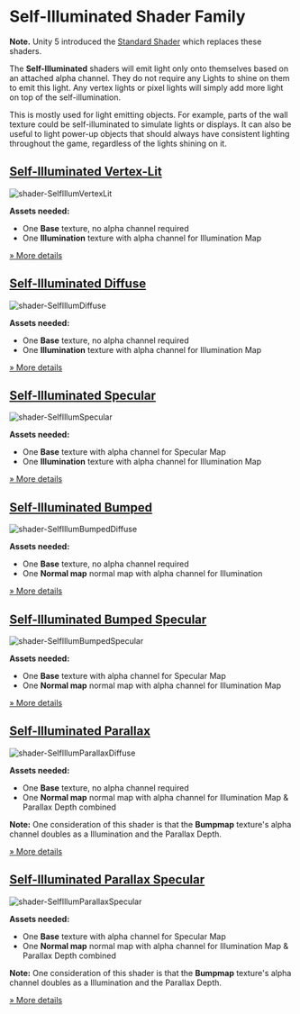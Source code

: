 Self-Illuminated Shader Family
==============================

**Note.** Unity 5 introduced the [Standard Shader](shader-StandardShader) which replaces these shaders.

The __Self-Illuminated__ shaders will emit light only onto themselves based on an attached alpha channel. They do not require any Lights to shine on them to emit this light. Any vertex lights or pixel lights will simply add more light on top of the self-illumination.

This is mostly used for light emitting objects. For example, parts of the wall texture could be self-illuminated to simulate lights or displays. It can also be useful to light power-up objects that should always have consistent lighting throughout the game, regardless of the lights shining on it.

[Self-Illuminated Vertex-Lit](shader-SelfIllumVertexLit)
--------------------------------------------------------


![shader-SelfIllumVertexLit](../uploads/Shaders/Thumb-IllumVertex.png)

**Assets needed:**

* One __Base__ texture, no alpha channel required
* One __Illumination__ texture with alpha channel for Illumination Map

[&#187; More details](shader-SelfIllumVertexLit)


[Self-Illuminated Diffuse](shader-SelfIllumDiffuse)
---------------------------------------------------


![shader-SelfIllumDiffuse](../uploads/Shaders/Thumb-IllumDiffuse.png)

**Assets needed:**

* One __Base__ texture, no alpha channel required
* One __Illumination__ texture with alpha channel for Illumination Map

[&#187; More details](shader-SelfIllumDiffuse)


[Self-Illuminated Specular](shader-SelfIllumSpecular)
-----------------------------------------------------


![shader-SelfIllumSpecular](../uploads/Shaders/Thumb-IllumSpec.png)

**Assets needed:**

* One __Base__ texture with alpha channel for Specular Map
* One __Illumination__ texture with alpha channel for Illumination Map

[&#187; More details](shader-SelfIllumSpecular)


[Self-Illuminated Bumped](shader-SelfIllumBumpedDiffuse)
--------------------------------------------------------


![shader-SelfIllumBumpedDiffuse](../uploads/Shaders/Thumb-IllumBump.png)

**Assets needed:**

* One __Base__ texture, no alpha channel required
* One __Normal map__ normal map with alpha channel for Illumination

[&#187; More details](shader-SelfIllumBumpedDiffuse)


[Self-Illuminated Bumped Specular](shader-SelfIllumBumpedSpecular)
------------------------------------------------------------------


![shader-SelfIllumBumpedSpecular](../uploads/Shaders/Thumb-IllumBumpSpec.png)

**Assets needed:**

* One __Base__ texture with alpha channel for Specular Map
* One __Normal map__ normal map with alpha channel for Illumination Map

[&#187; More details](shader-SelfIllumBumpedSpecular)


[Self-Illuminated Parallax](shader-SelfIllumParallaxDiffuse)
------------------------------------------------------------


![shader-SelfIllumParallaxDiffuse](../uploads/Shaders/Thumb-IllumParallaxBump.png)

**Assets needed:**

* One __Base__ texture, no alpha channel required
* One __Normal map__ normal map with alpha channel for Illumination Map & Parallax Depth combined

**Note:**
One consideration of this shader is that the __Bumpmap__ texture's alpha channel doubles as a Illumination and the Parallax Depth.

[&#187; More details](shader-SelfIllumParallaxDiffuse)


[Self-Illuminated Parallax Specular](shader-SelfIllumParallaxSpecular)
----------------------------------------------------------------------


![shader-SelfIllumParallaxSpecular](../uploads/Shaders/Thumb-IllumParallaxBumpSpec.png)

**Assets needed:**

* One __Base__ texture with alpha channel for Specular Map
* One __Normal map__ normal map with alpha channel for Illumination Map & Parallax Depth combined

**Note:**
One consideration of this shader is that the __Bumpmap__ texture's alpha channel doubles as a Illumination and the Parallax Depth.

[&#187; More details](shader-SelfIllumParallaxSpecular)
